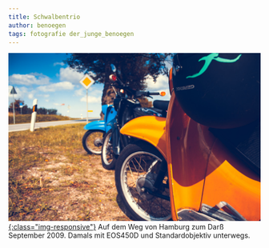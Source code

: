 ```yaml
---
title: Schwalbentrio
author: benoegen
tags: fotografie der_junge_benoegen
---
```

[![Schwalbentrio](/assets/photos/schwalbentrio.jpg){:class="img-responsive"}](/assets/photos/schwalbentrio.jpg)
Auf dem Weg von Hamburg zum Darß September 2009. Damals mit EOS450D und Standardobjektiv unterwegs.

